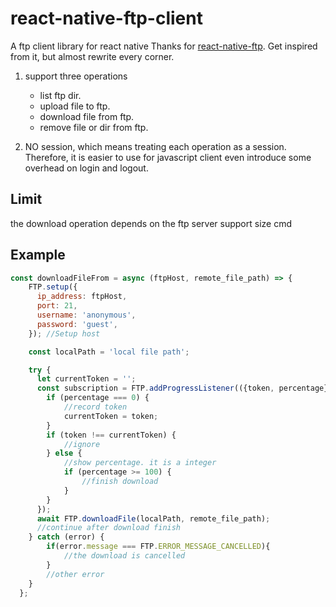 # react-native-ftp-client

A ftp client library for react native
Thanks for [react-native-ftp](https://github.com/ne0z/react-native-ftp).
Get inspired from it, but almost rewrite every corner.

1. support three operations
    * list ftp dir.  
    * upload file to ftp.  
    * download file from ftp.
    * remove file or dir from ftp.  

2. NO session, which means treating each operation as a session.  
   Therefore, it is easier to use for javascript client even introduce some overhead on login and logout.  

## Limit

the download operation depends on the ftp server support size cmd

## Example
```javascript
const downloadFileFrom = async (ftpHost, remote_file_path) => {
    FTP.setup({
      ip_address: ftpHost,
      port: 21,
      username: 'anonymous',
      password: 'guest',
    }); //Setup host

    const localPath = 'local file path';

    try {
      let currentToken = '';
      const subscription = FTP.addProgressListener(({token, percentage}) => {
        if (percentage === 0) {
            //record token
            currentToken = token;
        }
        if (token !== currentToken) {
            //ignore
        } else {
            //show percentage. it is a integer
            if (percentage >= 100) {
                //finish download
            }
        }
      });
      await FTP.downloadFile(localPath, remote_file_path);
      //continue after download finish
    } catch (error) {
        if(error.message === FTP.ERROR_MESSAGE_CANCELLED){
            //the download is cancelled
        }
        //other error
    }
  };
  ```